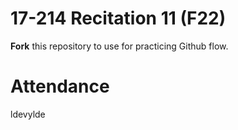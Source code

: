 # 17-214 Recitation 11 (F22)
**Fork** this repository to use for practicing Github flow.

# Attendance
ldevylde